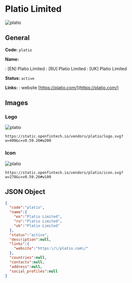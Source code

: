 
# Platio Limited 
![platio](https://static.openfintech.io/vendors/platio/logo.svg?w=400&c=v0.59.26#w200)  

## General 
 
**Code:** `platio` 
 
**Name:** 
 
:	[EN] Platio Limited 
:	[RU] Platio Limited 
:	[UK] Platio Limited 
 
**Status:** `active` 
 
**Links:** 
: website [https://platio.com/](https://platio.com/) 
 

## Images 

### Logo 
 
![platio](https://static.openfintech.io/vendors/platio/logo.svg?w=400&c=v0.59.26#w200)  

```
https://static.openfintech.io/vendors/platio/logo.svg?w=400&c=v0.59.26#w200
```  

### Icon 
 
![platio](https://static.openfintech.io/vendors/platio/icon.svg?w=278&c=v0.59.26#w100)  

```
https://static.openfintech.io/vendors/platio/icon.svg?w=278&c=v0.59.26#w100
```  

## JSON Object 

```json
{
  "code":"platio",
  "name":{
    "en":"Platio Limited",
    "ru":"Platio Limited",
    "uk":"Platio Limited"
  },
  "status":"active",
  "description":null,
  "links":{
    "website":"https:\/\/platio.com\/"
  },
  "countries":null,
  "contacts":null,
  "address":null,
  "social_profiles":null
}
```  
